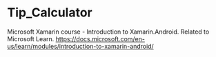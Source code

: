 # Tip_Calculator
Microsoft Xamarin course - Introduction to Xamarin.Android.
Related to Microsoft Learn. https://docs.microsoft.com/en-us/learn/modules/introduction-to-xamarin-android/

